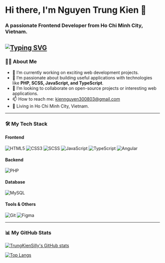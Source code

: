 # Hi there, I'm Nguyen Trung Kien 👋

### A passionate Frontend Developer from Ho Chi Minh City, Vietnam.

<a href="https://git.io/typing-svg"><img src="https://readme-typing-svg.demolab.com?font=Fira+Code&pause=1000&width=435&lines=I+bring+ideas+to+life+with+code;Have+an+idea%3F+Let's+talk!;Let's+create+something+amazing+together!" alt="Typing SVG" /></a>
---

### 👨‍💻 About Me

- 🔭 I’m currently working on exciting web development projects.
- 🌱 I’m passionate about building useful applications with technologies like **PHP, SCSS, JavaScript, and TypeScript**.
- 👯 I’m looking to collaborate on open-source projects or interesting web applications.
- 📫 How to reach me: kiennguyen300803@gmail.com
- 🏢 Living in Ho Chi Minh City, Vietnam.

---

### 🛠️ My Tech Stack

#### Frontend
![HTML5](https://img.shields.io/badge/HTML5-E34F26?style=for-the-badge&logo=html5&logoColor=white)
![CSS3](https://img.shields.io/badge/CSS3-1572B6?style=for-the-badge&logo=css3&logoColor=white)
![SCSS](https://img.shields.io/badge/SCSS-CC6699?style=for-the-badge&logo=sass&logoColor=white)
![JavaScript](https://img.shields.io/badge/JavaScript-F7DF1E?style=for-the-badge&logo=javascript&logoColor=black)
![TypeScript](https://img.shields.io/badge/TypeScript-3178C6?style=for-the-badge&logo=typescript&logoColor=white)
![Angular](https://img.shields.io/badge/Angular-DD0031?style=for-the-badge&logo=angular&logoColor=white)

#### Backend
![PHP](https://img.shields.io/badge/PHP-777BB4?style=for-the-badge&logo=php&logoColor=white)

#### Database
![MySQL](https://img.shields.io/badge/MySQL-4479A1?style=for-the-badge&logo=mysql&logoColor=white)

#### Tools & Others
![Git](https://img.shields.io/badge/GIT-F05032?style=for-the-badge&logo=git&logoColor=white)
![Figma](https://img.shields.io/badge/Figma-F24E1E?style=for-the-badge&logo=figma&logoColor=white)

---

### 📊 My GitHub Stats

[![TrungKienSilly's GitHub stats](https://github-readme-stats.vercel.app/api?username=trungkienSilly&show_icons=true&theme=radical)](https://github.com/anuraghazra/github-readme-stats)

[![Top Langs](https://github-readme-stats.vercel.app/api/top-langs/?username=trungkienSilly&layout=compact&theme=radical)](https://github.com/anuraghazra/github-readme-stats)
